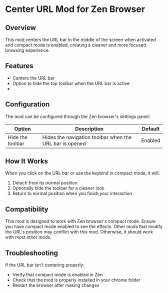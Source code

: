 # Center URL Mod for Zen Browser

## Overview

This mod centers the URL bar in the middle of the screen when activated and compact mode is enabled, creating a cleaner and more focused browsing experience.

## Features

- Centers the URL bar
- Option to hide the top toolbar when the URL bar is active
-

## Configuration

The mod can be configured through the Zen browser's settings panel:

| Option | Description | Default |
|--------|-------------|---------|
| Hide the toolbar | Hides the navigation toolbar when the URL bar is opened | Enabled |

## How It Works

When you click on the URL bar or use the keybind in compact mode, it will:

1. Detach from its normal position
2. Optionally hide the toolbar for a cleaner look
3. Return to normal position when you finish your interaction

## Compatibility

This mod is designed to work with Zen browser's compact mode. Ensure you have compact mode enabled to see the effects.
Other mods that modify the URL's position may conflict with this mod. Otherwise, it should work with most other mods.

## Troubleshooting

If the URL bar isn't centering properly:

- Verify that compact mode is enabled in Zen
- Check that the mod is properly installed in your chrome folder
- Restart the browser after making changes
